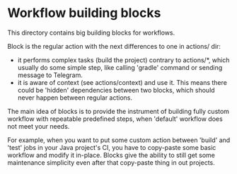 # Workflow building blocks

This directory contains big building blocks for workflows.

Block is the regular action with the next differences to one in actions/ dir:
- it performs complex tasks (build the project) contrary to actions/*, which usually do some simple step,
  like calling 'gradle' command or sending message to Telegram.
- it is aware of context (see actions/context) and use it. This means there could be 'hidden' dependencies
  between two blocks, which should never happen between regular actions.

The main idea of blocks is to provide the instrument of building fully custom workflow with repeatable
predefined steps, when 'default' workflow does not meet your needs.

For example, when you want to put some custom action between 'build' and 'test' jobs in your Java project's CI,
you have to copy-paste some basic workflow and modify it in-place.
Blocks give the ability to still get some maintenance simplicity even after that copy-paste thing in out projects.
